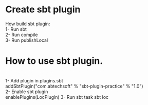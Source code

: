 # Create sbt plugin
How build sbt plugin:<br/>
1- Run sbt<br/>
2- Run compile<br/>
3- Run publishLocal<br/>

# How to use sbt plugin. 
<br/>1- Add plugin in plugins.sbt<br/>
addSbtPlugin("com.abtechsoft" % "sbt-plugin-practice" % "1.0")<br/>
2- Enable sbt plugin<br/>
enablePlugins(LocPlugin)
3- Run sbt task
sbt loc

